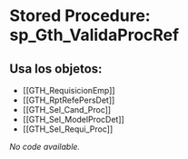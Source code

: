 # Stored Procedure: sp_Gth_ValidaProcRef

## Usa los objetos:
- [[GTH_RequisicionEmp]]
- [[GTH_RptRefePersDet]]
- [[GTH_Sel_Cand_Proc]]
- [[GTH_Sel_ModelProcDet]]
- [[GTH_Sel_Requi_Proc]]

*No code available.*
